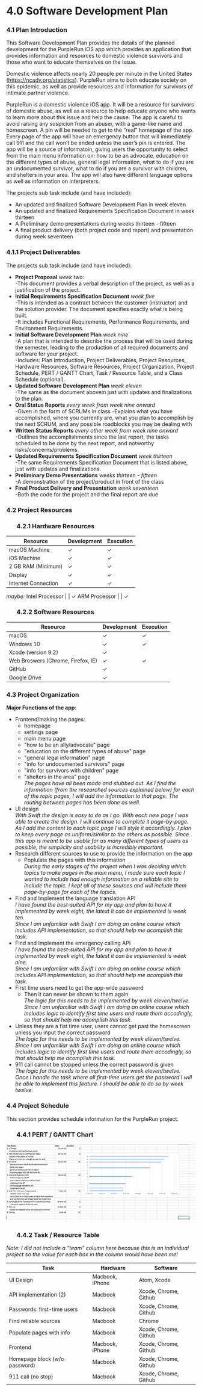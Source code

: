 # 4.0 Software Development Plan
  
### 4.1   Plan Introduction  
This Software Development Plan provides the details of the planned development for the PurpleRun iOS app which provides an application that provides information and resources to domestic violence survivors and those who want to educate themselves on the issue.  
  
Domestic violence affects nearly 20 people per minute in the United States (https://ncadv.org/statistics). PurpleRun aims to both educate society on this epidemic, as well as provide resources and information for survivors of intimate partner violence.  
  
PurpleRun is a domestic violence iOS app. It will be a resource for survivors of domestic abuse, as well as a resource to help educate anyone who wants to learn more about this issue and help the cause. The app is careful to avoid raising any suspicion from an abuser, with a game-like name and homescreen. A pin will be needed to get to the “real” homepage of the app. Every page of the app will have an emergency button that will immediately call 911 and the call won't be ended unless the user’s pin is entered. The app will be a source of informatoin, giving users the opportunity to select from the main menu information on: how to be an advocate, education on the different types of abuse, general legal information, what to do if you are an undocumented survivor, what to do if you are a survivor with children, and shelters in your area. The app will also have different language options as well as information on interpreters.   
  
The projects sub task include (and have included):  
* An updated and finalized Software Development Plan in week eleven  
* An updated and finalized Requirements Specification Document in week thirteen  
* A Preliminary demo presentations during weeks thirteen - fifteen  
* A final product delivery (both project code and report) and presentation during week seventeen  
  
### 4.1.1 Project Deliverables  
The projects sub task include (and have included):  
* **Project Proposal** *week two:*  
    -This document provides a verbal description of the project, as well as a justification of the project. 
* **Initial Requirements Specification Document** *week five*  
    -This is intended as a contract between the customer (instructor) and the solution provider. The document specifies exactly what is being built.   
    -It includes Functional Requirements, Performance Requirements, and Environment Requirements.    
* **Initial Software Development Plan** *week nine*  
    -A plan that is intended to describe the process that will be used during the semester, leading to the production of all required documents and software for your project.  
    -Includes: Plan Introduction, Project Deliverables, Project Resources, Hardware Resources, Software Resources, Project Organization, Project Schedule, PERT / GANTT Chart, Task / Resource Table, and a Class Schedule (optional).
* **Updated Software Development Plan** *week eleven*  
    -The same as the document abovem just with updates and finalizations to the plan. 
* **Oral Status Reports** *every week from week nine onward*  
    -Given in the form of SCRUMs in class
    -Explains what you have accomplished, where you currently are, what you plan to accomplish by the next SCRUM, and any possible roadblocks you may be dealing with 
* **Written Status Reports** *every other week from week nine onward*  
    -Outlines the accomplishments since the last report, the tasks scheduled to be done by the next report, and notworthy risks/concerns/problems. 
* **Updated Requirements Specification Document** *week thirteen*  
    -The same Requirements Specification Document that is listed above, just with updates and finalizations. 
* **Preliminary Demo Presentations** *weeks thirteen - fifteen*  
    -A demonstration of the project/product in front of the class 
* **Final Product Delivery and Presentation** *week seventeen*  
    -Both the code for the project and the final report are due  
    
### 4.2   Project Resources  
### &nbsp;&nbsp;&nbsp;&nbsp;&nbsp;&nbsp; 4.2.1 Hardware Resources  
  Resource               | Development   | Execution
  ------------------     | ------------- | -----------
  macOS Machine          | ✓             | ✓
  iOS Machine            | ✓             | ✓
  2 GB RAM (Minimum)     | ✓             | ✓
  Display                | ✓             | ✓
  Internet Connection    | ✓             | ✓
 *maybe:*
  Intel Processor        |               | ✓
  ARM Processor          |               | ✓

### &nbsp;&nbsp;&nbsp;&nbsp;&nbsp;&nbsp; 4.2.2 Software Resources  
  Resource                                 | Development   | Execution
  ---------------------------------------- | ------------- | ---------
  macOS                                    | ✓             | ✓
  Windows 10                               | ✓             | ✓
  Xcode (version 9.2)                      | ✓             |  
  Web Broswers (Chrome, Firefox, IE)       | ✓             | ✓
  GitHub                                   | ✓             |
  Google Drive                             | ✓             |  
  
### 4.3   Project Organization  
**Major Functions of the app:**    
* Frontend/making the pages:  
    * homepage  
    * settings page  
    * main menu page  
    * "how to be an ally/advocate" page
    * "education on the different types of abuse" page  
    * "general legal information" page  
    * "info for undocumented survivors" page 
    * "info for survivors with children" page  
    * "shelters in the area" page    
*The pages have all been made and stubbed out. As I find the information (from the researched sources explained below) for each of the topic pages, I will add the information to that page. The routing between pages has been done as well.* 
* UI design  
    *With Swift the design is easy to do as I go. With each new page I was able to create the design. I will continue to complete it page-by-page.*  
    *As I add the content to each topic page I will style it accordingly. I plan to keep every page as uniform/similar to the others as possible. Since this app is meant to be usable for as many different types of users as possible, the simplicity and usability is incredibly important.*
* Research different sources to use to provide the information on the app  
    * Poplulate the pages with this information  
    *During the early stages of the project when I was deciding which topics to make pages in the main menu, I made sure each topic I wanted to include had enough information on a reliable site to include the topic. I kept all of these sources and will include them page-by-page for each of the topics.* 
* Find and Implement the language translation API  
*I have found the best-suited API for my app and plan to have it implemented by week eight, the latest it can be implemented is week ten.*  
*Since I am unfamiliar with Swift I am doing an online course which includes API implementation, so that should help me acomplish this task.*
* Find and Implement the emergency calling API  
*I have found the best-suited API for my app and plan to have it implemented by week eight, the latest it can be implemented is week nine.*  
*Since I am unfamiliar with Swift I am doing an online course which includes API implementation, so that should help me acomplish this task.*
* First time users need to get the app-wide password  
    * Then it can never be shown to them again  
*The logic for this needs to be implemented by week eleven/twelve.*  
*Since I am unfamiliar with Swift I am doing an online course which includes logic to identify first time users and route them accodingly, so that should help me acomplish this task.*
* Unless they are a fist time user, users cannot get past the homescreen unless you input the correct password  
*The logic for this needs to be implemented by week eleven/twelve.*  
*Since I am unfamiliar with Swift I am doing an online course which includes logic to identify first time users and route them accodingly, so that should help me acomplish this task.*
* 911 call cannot be stopped unless the correct password is given  
*The logic for this needs to be implemented by week eleven/twelve.*  
*Once I handle the task where all first-time users get the password I will be able to implement this feature. I should be able to do so by week twelve.*

### 4.4   Project Schedule  
This section provides schedule information for the PurpleRun project.  
### &nbsp;&nbsp;&nbsp;&nbsp;&nbsp;&nbsp; 4.4.1 PERT / GANTT Chart  

![Gant chart](https://github.com/mackenzieTjogas/PurpleRun/blob/master/SDF/GANTTchart.png "GANTT Chart")

### &nbsp;&nbsp;&nbsp;&nbsp;&nbsp;&nbsp; 4.4.2 Task / Resource Table  
*Note: I did not include a "team" column here because this is an individual project so the value for each box in the column would have been me!*  
  
  Task                           | Hardware        | Software
  ------------------------------ | -------------   | -----------
  UI Design                      | Macbook, iPhone | Atom, Xcode
  API implementation (2)         | Macbook         | Xcode, Chrome, Github
  Passwords: first-time users    | Macbook         | Xcode, Chrome, Github
  Find reliable sources          | Macbook         | Chrome
  Populate pages with info       | Macbook         | Xcode, Chrome, Github
  Frontend                       | Macbook, iPhone | Xcode, Chrome, Github
  Homepage   block (w/o password)| Macbook         | Xcode, Chrome, Github
  911 call (no stop)             | Macbook         | Xcode, Chrome, Github

